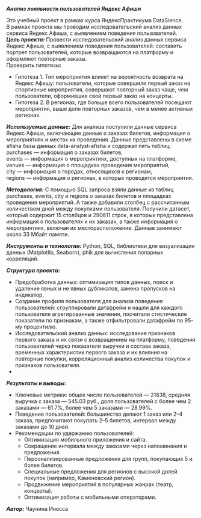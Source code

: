 ***Анализ лояльности пользователей Яндекс Афиши***  

Это учебный проект в рамках курса ЯндексПрактикума DataSience.   
В рамках проекта мы проводим исследовательский анализ данных сервиса Яндекс Афиша, с выявлением поведения пользователей.  
***Цель проекта:*** Провести исследовательский анализ данных сервиса Яндекс Афиша, с выявлением поведения пользователей: составить портрет пользователей, которые возвращаются на платформу и оформляют повторные заказы.  
Проверить гипотезы:   
- Гипотеза 1. Тип мероприятия влияет на вероятность возврата на Яндекс Афишу: пользователи, которые совершили первый заказ на спортивные мероприятия, совершают повторный заказ чаще, чем пользователи, оформившие свой первый заказ на концерты.
- Гипотеза 2. В регионах, где больше всего пользователей посещают мероприятия, выше доля повторных заказов, чем в менее активных регионах.
   
***Используемые данные:***  Для анализа поступили данные сервиса Яндекс Афиша, включающие данные о заказах билетов, информация о мероприятиях и местах их проведения. Данные представлены в схеме afisha базы данных data-analyst-afisha и содержат пять таблиц:  
purchases — информация о заказах билетов,  
events — информация о мероприятиях, доступных на платформе,  
venues — информация о площадках проведения мероприятий,  
city — информация о городах, относящихся к регионам,   
regions — информация о регионах, в которых проводятся мероприятия.  

***Методология:*** С помощью SQL запроса взяли данные из таблиц purchases, events, city и regions о заказах билетов и площадках проведения мероприятий. А также добавили столбец с рассчитанным количеством дней между покупками пользователя. Получили датасет, который содержит 15 столбцов и 290611 строк, в которых представлена информация о пользователях и их заказах, а также информация о мероприятиях, включая их месторасположение. Данные занимают около 33 Мбайт памяти.   

***Инструменты и технологии:*** Python, SQL, библиотеки для визуализации данных (Matplotlib, Seaborn), phik для вычисления попарных корреляций.  

***Структура проекта:***   
- Предобработка данных: оптимизация типов данных, поиск и удаление явных и не явных дубликатов, замена пропусков на индикатор,  
- Создание профиля пользователя для анализа поведения пользователей: сгруппировали датафрейм и нашли для каждого пользователя агрегированные значения, посчитали стистические показатели по признакам, а также отфильтровали датафрейм по 95-му процентилю.  
- Исследовательский анализ данных: исследование признаков первого заказа и их связи с возвращением на платформу, поведения пользователей через показатели выручки и состава заказа,  временных характеристик первого заказа и их влияния на повторные покупки, корреляционный анализ количества покупок и признаков пользователя.
- 
***Результаты и выводы:***  
- Ключевые метрики: общее число пользователей — 21838, средняя выручка с заказа — 545.03 руб., доля пользователей с более чем 2 заказами — 61.7%, более чем 5 заказами — 28.99%.  
- Поведение пользователей: большинство делают 1 заказ или 2–4 заказа, предпочитают покупать 2–5 билетов, интервал между заказами до 10 дней.  
- Рекомендации по удержанию пользователей:  
  - Оптимизация мобильного приложения и сайта.  
  - Сокращение интервала между заказами через напоминания и предложения.  
  - Персонализированные предложения для групп, покупающих 5 и более билетов.  
  - Специальные предложения для регионов с высокой долей покупок (например, Каменевский регион).  
  - Продвижение мероприятий в популярных жанрах (театр, концерты).  
  - Оптимизация работы с мобильными операторами.
  
***Автор:*** Чаунина Инесса
